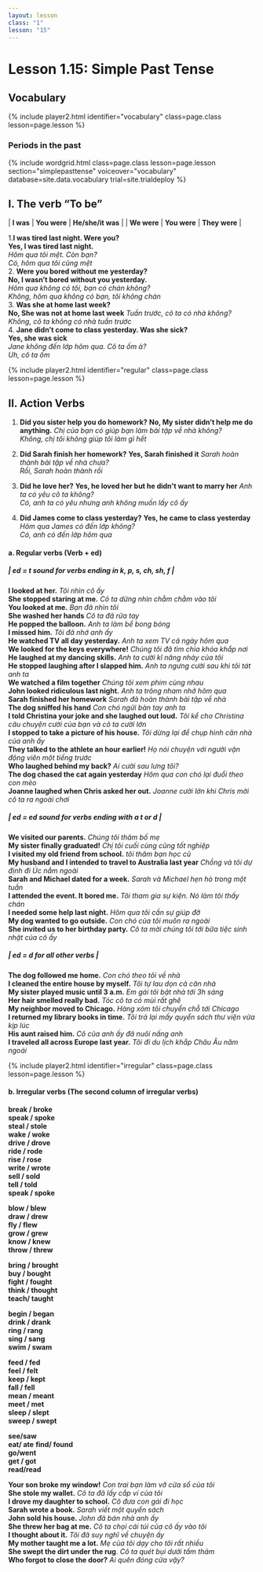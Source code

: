 ```yaml
---
layout: lesson
class: "1"
lesson: "15"
---
```



# Lesson 1.15: Simple Past Tense


## Vocabulary 
{% include player2.html identifier="vocabulary" class=page.class lesson=page.lesson %}


### Periods in the past

{% include wordgrid.html 
		class=page.class 
		lesson=page.lesson 
		section="simplepasttense"
		voiceover="vocabulary"
		database=site.data.vocabulary 
		trial=site.trialdeploy %}
		

## I. The verb “To be”

| **I was** | **You were** | **He/she/it was** |
| **We were** | **You were** | **They were** |

1.**I was tired last night. Were you?**  
 **Yes, I was tired last night.**      
*Hôm qua tôi mệt. Còn bạn?     
Có, hôm qua tôi cũng mệt*      
2. **Were you bored without me yesterday?**      
**No, I wasn’t bored without you yesterday.**      
*Hôm qua không có tôi, bạn có chán không?            
Không, hôm qua không có bạn, tôi không chán*           
3. **Was she at home last week?**      
**No, She was not at home last week**
*Tuần trước, cô ta có nhà không?    
Không, cô ta không có nhà tuần trước*       
4. **Jane didn’t come to class yesterday. Was she sick?**      
**Yes, she was sick**      
*Jane không đến lớp hôm qua. Cô ta ốm à?     
Uh, cô ta ốm* 

{% include player2.html identifier="regular" class=page.class lesson=page.lesson %}

## II. Action Verbs 
1. **Did you sister help you do homework?**
**No, My sister didn’t help me do anything.**
*Chị của bạn có giúp bạn làm bài tập về nhà không?   
Không, chị tôi không giúp tôi làm gì hết*    
2. **Did Sarah finish her homework?**
**Yes, Sarah finished it**
*Sarah hoàn thành bài tập về nhà chưa?     
Rồi, Sarah hoàn thành rồi*     

3. **Did he love her?**
**Yes, he loved her but he didn't want to marry her**
*Anh ta có yêu cô ta không?    
Có, anh ta có yêu nhưng anh không muốn lấy cô ấy*    
3. **Did James come to class yesterday?**
**Yes, he came to class yesterday**
*Hôm qua James có đến lớp không?    
Có, anh có đến lớp hôm qua*     

#### a. Regular verbs (Verb + ed)

##### | ed = t sound for verbs ending in k, p, s, ch, sh, f |
**I looked at her.**     *Tôi nhìn cô ấy*   
**She stopped staring at me.**   *Cô ta dừng nhìn chằm chằm vào tôi*  
**You looked at me.**  *Bạn đã nhìn tôi*   
**She washed her hands**     *Cô ta đã rửa tay*   
**He popped the balloon.**     *Anh ta làm bể bong bóng*   
**I missed him.**     *Tôi đã nhớ anh ấy*     
**He watched TV all day yesterday.**  *Anh ta xem TV cả ngày hôm qua*       
**We looked for the keys everywhere!**  *Chúng tôi đã tìm chìa khóa khắp nơi*        
**He laughed at my dancing skills.** *Anh ta cười kĩ năng nhảy của tôi*        
**He stopped laughing after I slapped him.**  *Anh ta ngưng cười sau khi tôi tát anh ta*       
**We watched a film together**  *Chúng tôi xem phim cùng nhau*        
**John looked ridiculous last night.** *Anh ta trông nham nhở hôm qua*         
**Sarah finished her homework**  *Sarah đã hoàn thành bài tập về nhà*       
**The dog sniffed his hand**    *Con chó ngửi bàn tay anh ta*     
**I told Christina your joke and she laughed out loud.**  *Tôi kể cho Christina câu chuyện cười của bạn và cô ta cười lớn*         
**I stopped to take a picture of his house.**  *Tôi dừng lại để chụp hình căn nhà của anh ấy*       
**They talked to the athlete an hour earlier!**  *Họ nói chuyện với người vận động viên một tiếng trước*         
**Who laughed behind my back?**      *Ai cười sau lưng tôi?*    
**The dog chased the cat again yesterday** *Hôm qua con chó lại đuổi theo con mèo*     
**Joanne laughed when Chris asked her out.**   *Joanne cười lớn khi Chris mời cô ta ra ngoài chơi*      

##### | ed = ed sound for verbs ending with a t or d |
**We visited our parents.**   *Chúng tôi thăm bố mẹ*     
**My sister finally graduated!**     *Chị tôi cuối cùng cũng tốt nghiệp*    
**I visited my old friend from school.**   *tôi thăm bạn học cũ*      
**My husband and I intended to travel to Australia last year**     *Chồng và tôi dự định đi Úc nắm ngoài*    
**Sarah and Michael dated for a week.**     *Sarah và Michael hẹn hò trong một tuần*    
**I attended the event. It bored me.** *Tôi tham gia sự kiện. Nó làm tôi thấy chán*     
**I needed some help last night.** *Hôm qua tôi cần sự giúp đỡ*          
**My dog wanted to go outside.**     *Con chó của tôi muốn ra ngoài*   
**She invited us to her birthday party.**    *Cô ta mời chúng tôi tới bữa tiệc sinh nhật của cô ấy* 


##### | ed = d for all other verbs |
**The dog followed me home.**    *Con chó theo tôi về nhà*   
**I cleaned the entire house by myself.**  *Tôi tự lau dọn cả căn nhà*     
**My sister played music until 3 a.m.**     *Em gái tôi bật nhà tới 3h sáng*   
**Her hair smelled really bad.**  *Tóc cô ta có mùi rất ghê*    
**My neighbor moved to Chicago.**     *Hàng xóm tôi chuyển chỗ tới Chicago*   
**I returned my library books in time.** *Tôi trả lại mấy quyển sách thư viện vừa kịp lúc*       
**His aunt raised him.**     *Cô của anh ấy đã nuôi nấng anh*   
**I traveled all across Europe last year.**     *Tôi đi du lịch khắp Châu Âu năm ngoái*   

{% include player2.html identifier="irregular" class=page.class lesson=page.lesson %}
#### b. Irregular verbs (The second column of irregular verbs)


**break / broke**      
**speak / spoke**      
**steal / stole**      
**wake / woke**          
**drive / drove**      
**ride / rode**     
**rise / rose**     
**write / wrote**      
**sell / sold**     
**tell / told**     
**speak / spoke**     

**blow / blew**     
**draw / drew**     
**fly / flew**     
**grow / grew**     
**know / knew**      
**throw / threw**      
     
**bring / brought**          
**buy / bought**          
**fight / fought**     
**think / thought**     
**teach/ taught**     
     
**begin / began**     
**drink / drank**      
**ring / rang**      
**sing / sang**      
**swim / swam**      
     
**feed / fed**     
**feel / felt**      
**keep / kept**      
**fall / fell**     
**mean / meant**      
**meet / met**      
**sleep / slept**     
**sweep / swept**     
     
**see/saw**          
**eat/ ate** 
**find/ found**    
**go/went**     
**get / got**     
**read/read**      
     
         
**Your son broke my window!**     *Con trai bạn làm vỡ cửa sổ của tôi*   
**She stole my wallet.**   *Cô ta đã lấy cắp ví của tôi*        
**I drove my daughter to school.**          *Cô đưa con gái đi học*   
**Sarah wrote a book.**   *Sarah viết một quyển sách*     
**John sold his house.**     *John đã bán nhà anh ấy*  
**She threw her bag at me.**     *Cô ta chọi cái túi của cô ấy vào tôi*   
**I thought about it.**     *Tôi đã suy nghĩ về chuyện ấy*   
**My mother taught me a lot.**     *Mẹ của tôi dạy cho tôi rất nhiều*   
**She swept the dirt under the rug**.     *Cô ta quét bụi dưới tấm thảm*   
**Who forgot to close the door?** *Ai quên đóng cửa vậy?* 

     
   